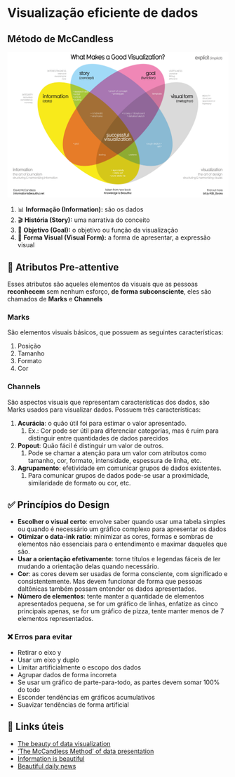 # Visualização eficiente de dados

## Método de McCandless
![imagem do método de McCandless](./../images/What-Makes-a-Good-Infoviz-frame.png)

1. 📊 **Informação (Information):** são os dados
2. 🎬 **História (Story):** uma narrativa do conceito
3. 🎯 **Objetivo (Goal):** o objetivo ou função da visualização
4. 🎨 **Forma Visual (Visual Form):** a forma de apresentar, a expressão visual

## 👀 Atributos Pre-attentive

Esses atributos são aqueles elementos da visuais que as pessoas **reconhecem** sem nenhum esforço, **de forma subconsciente**, eles são chamados de **Marks** e **Channels**

### Marks
São elementos visuais básicos, que possuem as seguintes características:
1. Posição
2. Tamanho
3. Formato
4. Cor

### Channels
São aspectos visuais que representam características dos dados, são Marks usados para visualizar dados. Possuem três características:
1. **Acurácia**: o quão útil foi para estimar o valor apresentado.
   1. Ex.: Cor pode ser útil para diferenciar categorias, mas é ruim para distinguir entre quantidades de dados parecidos
2. **Popout**: Quão fácil é distinguir um valor de outros.
   1. Pode se chamar a atenção para um valor com atributos como tamanho, cor, formato, intensidade, espessura de linha, etc.
3. **Agrupamento**: efetividade em comunicar grupos de dados existentes.
   1. Para comunicar grupos de dados pode-se usar a proximidade, similaridade de formato ou cor, etc. 

## ✅ Princípios do Design

- **Escolher o visual certo**: envolve saber quando usar uma tabela simples ou quando é necessário um gráfico complexo para apresentar os dados
- **Otimizar o data-ink ratio**: minimizar as cores, formas e sombras de elementos não essenciais para o entendimento e maximar daqueles que são.
- **Usar a orientação efetivamente**: torne títulos e legendas fáceis de ler mudando a orientação delas quando necessário.
- **Cor**: as cores devem ser usadas de forma consciente, com significado e consistentemente. Mas devem funcionar de forma que pessoas daltônicas também possam entender os dados apresentados.
- **Número de elementos**: tente manter a quantidade de elementos apresentados pequena, se for um gráfico de linhas, enfatize as cinco principais apenas, se for um gráfico de pizza, tente manter menos de 7 elementos representados.

### ❌ Erros para evitar

- Retirar o eixo y
- Usar um eixo y duplo
- Limitar artificialmente o escopo dos dados
- Agrupar dados de forma incorreta
- Se usar um gráfico de parte-para-todo, as partes devem somar 100% do todo
- Esconder tendências em gráficos acumulativos
- Suavizar tendências de forma artificial

## 🔗 Links úteis
- [The beauty of data visualization](https://www.ted.com/talks/david_mccandless_the_beauty_of_data_visualization?language=en#t-150183)
- [‘The McCandless Method’ of data presentation](https://artscience.blog/home/the-mccandless-method-of-data-presentation)
- [Information is beautiful](https://informationisbeautiful.net/)
- [Beautiful daily news](https://informationisbeautiful.net/beautifulnews/)